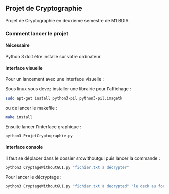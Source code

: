## Projet de Cryptographie 

Projet de Cryptographie en deuxième semestre de M1 BDIA.

### Comment lancer le projet

#### Nécessaire 

Python 3 doit être installé sur votre ordinateur.

#### Interface visuelle
Pour un lancement avec une interface visuelle : 

Sous linux vous devez installer une librairie pour l'affichage : 

```sh 
sudo apt-get install python3-pil python3-pil.imagetk
```

ou de lancer le makefile : 

```sh 
make install 
```

Ensuite lancer l'interface graphique :

```sh
python3 ProjetCryptographie.py
```

#### Interface console

Il faut se déplacer dans le dossier srcwithoutgui puis lancer la commande : 

```sh 
python3 CryptageWithoutGUI.py "fichier.txt a décrypter"
```

Pour lancer le décryptage : 

```sh 
python3 CryptageWithoutGUI.py "fichier.txt à decrypted" "le deck au format txt"
```


